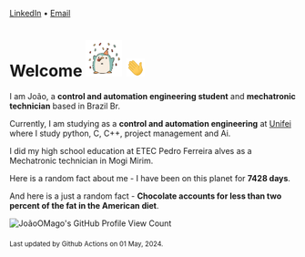 [LinkedIn](https://www.linkedin.com/in/joão-pedro-gozzoli-b95641301/) &bull;
[Email](joaopedrogozzoli@gmail.com)

# Welcome <img src="happy.gif" height="64px" /> <img src="wave.gif" height="32px" />

I am João, a  **control and automation engineering student** and **mechatronic technician** based in Brazil Br.

Currently, I am studying as a **control and automation engineering** at [Unifei](https://unifei.edu.br) where I study python, C, C++, project management and Ai.

I did my high school education at ETEC Pedro Ferreira alves as a Mechatronic technician in Mogi Mirim.

Here is a random fact about me - I have been on this planet for **7428 days**.

And here is a just a random fact -  **Chocolate accounts for less than two percent of the fat in the American diet**.

![JoãoOMago's GitHub Profile View Count](https://komarev.com/ghpvc/?username=JoaoOMago)

<sub>Last updated by Github Actions on 01 May, 2024.</sub>
